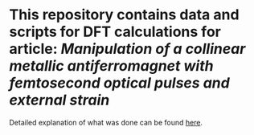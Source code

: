 This repository contains data and scripts for DFT calculations for article: *Manipulation of a collinear metallic antiferromagnet
with femtosecond optical pulses and external strain*
=====================================================
Detailed explanation of what was done can be found [here](https://github.com/pgrigorev/Mn2Au_strain/blob/main/Mn2Au_strain_summary.pdf).
